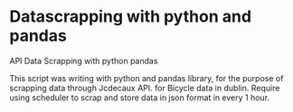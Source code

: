 # Datascrapping with python and pandas
API Data Scrapping with python pandas

This script was writing with python and pandas library, for the purpose of scrapping data through Jcdecaux API.
for Bicycle data in dublin.
Require using scheduler to scrap and store data in json format in every 1 hour.
